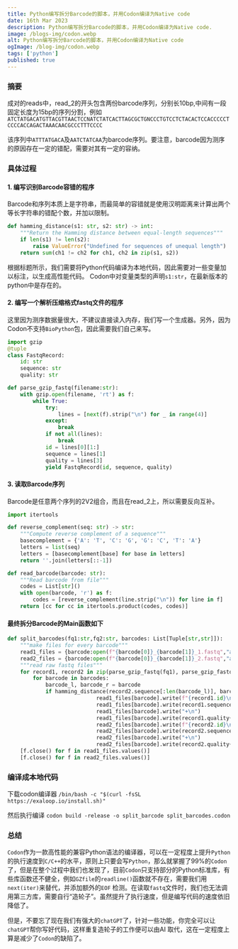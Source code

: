 ```yaml
---
title: Python编写拆分Barcode的脚本，并用Codon编译为Native code
date: 16th Mar 2023
description: Python编写拆分Barcode的脚本，并用Codon编译为Native code.
image: /blogs-img/codon.webp
alt: Python编写拆分Barcode的脚本，并用Codon编译为Native code
ogImage: /blog-img/codon.webp
tags: ['python']
published: true
---
```


### 摘要

成对的reads中，read_2的开头包含两份barcode序列，分别长10bp,中间有一段固定长度为15bp的序列分割，例如
`ATCTATGACATGTTACGTTAACTCCNATCTATCACTTAGCGCTGNCCCTGTCCTCTACACTCCACCCCCTCCCCACCAGACTAAACAACGCCCTTTCCCC`

该序列中`ATTTATGACA`及`AATCTATCAA`为barcode序列。要注意，barcode因为测序的原因存在一定的错配，需要对其有一定的容纳。

### 具体过程

#### 1. 编写识别Barcode容错的程序

Barcode和序列本质上是字符串，而最简单的容错就是使用汉明距离来计算出两个等长字符串的错配个数，并加以限制。

```python
def hamming_distance(s1: str, s2: str) -> int:
    """Return the Hamming distance between equal-length sequences"""
    if len(s1) != len(s2):
        raise ValueError("Undefined for sequences of unequal length")
    return sum(ch1 != ch2 for ch1, ch2 in zip(s1, s2))
```
根据标题所示，我们需要将Python代码编译为本地代码，因此需要对一些变量加以标注，以生成高性能代码。
Codon中对变量类型的声明`s1:str`，在最新版本的python中是存在的。

#### 2. 编写一个解析压缩格式fastq文件的程序

这里因为测序数据量很大，不建议直接读入内存，我们写一个生成器。另外，因为Codon不支持`BioPython`包，因此需要我们自己来写。

```python
import gzip
@tuple
class FastqRecord:
    id: str
    sequence: str
    quality: str

def parse_gzip_fastq(filename:str):
    with gzip.open(filename, 'rt') as f:
        while True:
            try:
                lines = [next(f).strip("\n") for _ in range(4)]
            except:
                break
            if not all(lines):
                break
            id = lines[0][1:]
            sequence = lines[1]
            quality = lines[3]
            yield FastqRecord(id, sequence, quality)
```
#### 3. 读取Barcode序列

Barcode是任意两个序列的2V2组合，而且在read_2上，所以需要反向互补。

```python
import itertools

def reverse_complement(seq: str) -> str:
    """Compute reverse complement of a sequence"""
    basecomplement = {'A': 'T', 'C': 'G', 'G': 'C', 'T': 'A'}
    letters = list(seq)
    letters = [basecomplement[base] for base in letters]
    return ''.join(letters[::-1])

def read_barcode(barcode: str):
    """Read barcode from file"""
    codes = List[str]()
    with open(barcode, 'r') as f:
        codes = [reverse_complement(line.strip("\n")) for line in f]
    return [cc for cc in itertools.product(codes, codes)]
```
#### 最终拆分Barcode的Main函数如下

```python
def split_barcodes(fq1:str,fq2:str, barcodes: List[Tuple[str,str]]):
    """make files for every barcode"""
    read1_files = {barcode:open(f"{barcode[0]}_{barcode[1]}_1.fastq","a+") for barcode in barcodes}
    read2_files = {barcode:open(f"{barcode[0]}_{barcode[1]}_2.fastq","a+") for barcode in barcodes}
    """read raw fastq files"""
    for record1, record2 in zip(parse_gzip_fastq(fq1), parse_gzip_fastq(fq2)):
        for barcode in barcodes:
            barcode_l, barcode_r = barcode
            if hamming_distance(record2.sequence[:len(barcode_l)], barcode_l) <= 1 and hamming_distance(record2.sequence[len(barcode_r)+15:len(barcode_r)*2+15], barcode_r) <= 3:
                            read1_files[barcode].write(f"{record1.id}\n")
                            read1_files[barcode].write(record1.sequence+"\n")
                            read1_files[barcode].write("+\n")
                            read1_files[barcode].write(record1.quality+"\n")
                            read2_files[barcode].write(f"{record2.id}\n")
                            read2_files[barcode].write(record2.sequence+"\n")
                            read2_files[barcode].write("+\n")
                            read2_files[barcode].write(record2.quality+"\n")
    [f.close() for f in read1_files.values()]
    [f.close() for f in read2_files.values()]
```
### 编译成本地代码

下载codon编译器
`/bin/bash -c "$(curl -fsSL https://exaloop.io/install.sh)"`

然后执行编译
`codon build -release -o split_barcode split_barcodes.codon`

### 总结

`Codon`作为一款高性能的兼容Python语法的编译器，可以在一定程度上提升`Python`的执行速度到`C/C++`的水平，原则上只要会写`Python`，那么就掌握了99%的`Codon`了，但是在整个过程中我们也发现了，目前`Codon`只支持部分的Python标准库，有些库函数还不健全，例如` GZfile `的`readline()`函数就不存在，需要我们用`next(iter)`来替代，并添加额外的`EOF` 检测。在读取`fastq`文件时，我们也无法调用第三方库，需要自行“造轮子”。虽然提升了执行速度，但是编写代码的速度依旧降低了。

但是，不要忘了现在我们有强大的`chatGPT`了，针对一些功能，你完全可以让`chatGPT`帮你写好代码，这样重复造轮子的工作便可以由AI 取代，这在一定程度上算是减少了`Codon`的缺陷了。